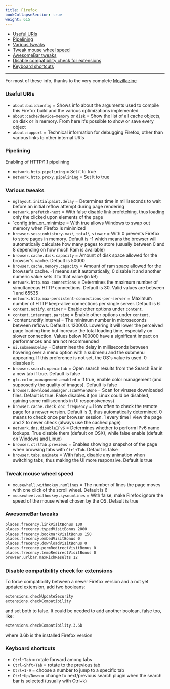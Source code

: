 ```yaml
---
title: Firefox
bookCollapseSection: true
weight: 615
---
```


<!-- vim-markdown-toc GFM -->

* [Useful URIs](#useful-uris)
* [Pipelining](#pipelining)
* [Various tweaks](#various-tweaks)
* [Tweak mouse wheel speed](#tweak-mouse-wheel-speed)
* [AwesomeBar tweaks](#awesomebar-tweaks)
* [Disable compatibility check for extensions](#disable-compatibility-check-for-extensions)
* [Keyboard shortcuts](#keyboard-shortcuts)

<!-- vim-markdown-toc -->

---------

For most of these info, thanks to the very complete [Mozillazine](http://kb.mozillazine.org/Category:Preferences)

### Useful URIs

* `about:buildconfig` = Shows info about the arguments used to compile this Firefox build and the various optimizations implemented
* `about:cache?device=memory` or `disk` = Show the list of all cache objects, on disk or in memory. From here it's possible to show or save every object
* `about:support` = Technical information for debugging Firefox, other than various links to other internal URIs

### Pipelining

Enabling of HTTP/1.1 pipelining

* `network.http.pipelining` = Set it to true
* `network.http.proxy.pipelining` = Set it to true

### Various tweaks

* `nglayout.initialpaint.delay` = Determines time in milliseconds to wait before an initial reflow attempt during page rendering
* `network.prefetch-next` = With false disable link prefetching, thus loading only the clicked upon elements of the page
* `config.trim_on_minimize = With true allows Windows to swap out memory when Firefox is minimized
* `browser.sessionhistory.max\_total\_viewer` = With 0 prevents Firefox to store pages in memory. Default is -1 which means the browser will automatically calculate how many pages to store (usually between 0 and 8 depending on how much Ram is available)
* `browser.cache.disk.capacity` = Amount of disk space allowed for the browser's cache. Default is 50000
* `browser.cache.memory.capacity` = Amount of ram space allowed for the browser's cache. -1 means set it automatically, 0 disable it and another numeric value sets it to that value (in kB)
* `network.http.max-connections` = Determines the maximum number of simultaneous HTTP connections. Default is 30. Valid values are between 1 and 65535
* `network.http.max-persistent-connections-per-server` = Maximum number of HTTP keep-alive connections per single server. Default is 6
* `content.notify.ontimer` = Enable other options under `content.`
* `content.interrupt.parsing` = Enable other options under `content.`
* `content.notify.interval = The minimum number in microseconds between reflows. Default is 120000. Lowering it will lower the perceived page loading time but increase the total loading time, especially on slower connection. Values below 100000 have a significant impact on performances and are not recommended
* `ui.submenuDelay` =  Determines the delay in milliseconds between hovering over a menu option with a submenu and the submenu appearing. If this preference is not set, the OS's value is used. 0 disables it
* `browser.search.openintab` = Open search results from the Search Bar in a new tab if true. Default is false
* `gfx.color_management.enabled` = If true, enable color management (and supposedly the quality of images). Default is false
* `browser.download.manager.scanWhenDone` = Scan for viruses downloaded files. Default is true. False disables it (on Linux could be disabled, gaining some milliseconds in UI responsiveness)
* `browser.cache.check_doc_frequency` = How often to check the remote page for a newer version. Default is 3, thus automatically determined. 0 means to check once per browser session. 1 every time I view the page and 2 to never check (always use the cached page)
* `network.dns.disableIPv6` = Determines whether to perform IPv6 name lookups. True disable them (default on OSX), while false enable (default on Windows and Linux)
* `browser.ctrlTab.previews` = Enables showing a snapshot of the page when browsing tabs with `Ctrl+Tab`. Default is false
* `browser.tabs.animate` = With false, disable any animation when switching tabs, thus making the UI more responsive. Default is true

### Tweak mouse wheel speed

* `mousewhell.withnokey.numlines` = The number of lines the page moves with one click of the scroll wheel. Default is 6
* `mousewheel.withnokey.sysnumlines` = With false, make Firefox ignore the speed of the mouse wheel chosen by the OS. Default is true

### AwesomeBar tweaks

```bash
places.frecency.linkVisitBonus 100
places.frecency.typedVisitBonus 2000
places.frecency.bookmarkVisitBonus 150
places.frecency.embedVisitBonus 0
places.frecency.downloadVisitBonus 0
places.frecency.permRedirectVisitBonus 0
places.frecency.tempRedirectVisitBonus 0
browser.urlbar.maxRichResults 12
```

### Disable compatibility check for extensions


To force compatibility between a newer Firefox version and a not yet updated extension, add two booleans:

```bash
extensions.checkUpdateSecurity
extensions.checkCompatibility
```

and set both to false. It could be needed to add another boolean, false too, like:

```bash
extensions.checkCompatibility.3.6b
```

where 3.6b is the installed Firefox version

### Keyboard shortcuts

* `Ctrl+Tab` = rotate forward among tabs
* `Ctrl+Shft+Tab` = rotate to the previous tab
* `Ctrl+1-9` = choose a number to jump to a specific tab
* `Ctrl+Up/Down` = change to next/previous search plugin when the search bar is selected (usually with Ctrl+k)
